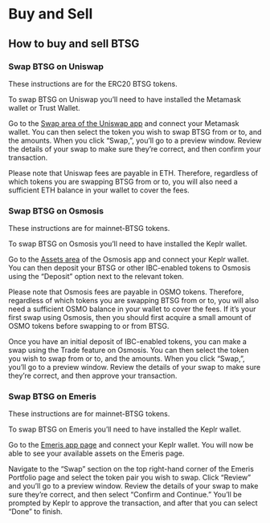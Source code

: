 # Buy and Sell

## How to buy and sell BTSG

### Swap BTSG on Uniswap

These instructions are for the ERC20 BTSG tokens.

To swap BTSG on Uniswap you’ll need to have installed the Metamask wallet or Trust Wallet.

Go to the [Swap area of the Uniswap app](https://app.uniswap.org/#/swap) and connect your Metamask wallet. You can then select the token you wish to swap BTSG from or to, and the amounts. When you click “Swap,”, you’ll go to a preview window. Review the details of your swap to make sure they’re correct, and then confirm your transaction.

Please note that Uniswap fees are payable in ETH. Therefore, regardless of which tokens you are swapping BTSG from or to, you will also need a sufficient ETH balance in your wallet to cover the fees.

### Swap BTSG on Osmosis

These instructions are for mainnet-BTSG tokens.

To swap BTSG on Osmosis you’ll need to have installed the Keplr wallet.

Go to the [Assets area](https://app.osmosis.zone/assets) of the Osmosis app and connect your Keplr wallet. You can then deposit your BTSG or other IBC-enabled tokens to Osmosis using the “Deposit” option next to the relevant token.

Please note that Osmosis fees are payable in OSMO tokens. Therefore, regardless of which tokens you are swapping BTSG from or to, you will also need a sufficient OSMO balance in your wallet to cover the fees. If it’s your first swap using Osmosis, then you should first acquire a small amount of OSMO tokens before swapping to or from BTSG.

Once you have an initial deposit of IBC-enabled tokens, you can make a swap using the Trade feature on Osmosis. You can then select the token you wish to swap from or to, and the amounts. When you click “Swap,”, you’ll go to a preview window. Review the details of your swap to make sure they’re correct, and then approve your transaction.

### Swap BTSG on Emeris

These instructions are for mainnet-BTSG tokens.

To swap BTSG on Emeris you’ll need to have installed the Keplr wallet.

Go to the [Emeris app page](https://app.emeris.com) and connect your Keplr wallet. You will now be able to see your available assets on the Emeris page.

Navigate to the “Swap” section on the top right-hand corner of the Emeris Portfolio page and select the token pair you wish to swap. Click “Review” and you’ll go to a preview window. Review the details of your swap to make sure they’re correct, and then select “Confirm and Continue.” You’ll be prompted by Keplr to approve the transaction, and after that you can select “Done” to finish.
